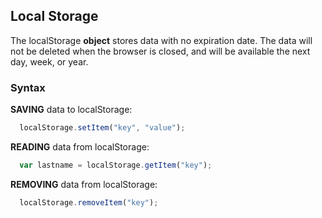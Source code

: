 ## Local Storage

The localStorage **object** stores data with no expiration date. The data will not be deleted when the browser is closed, and will be available the next day, week, or year.

### Syntax

**SAVING** data to localStorage:
```javaScript
  localStorage.setItem("key", "value");
```

**READING** data from localStorage:
```javaScript
  var lastname = localStorage.getItem("key");
```

**REMOVING** data from localStorage:
```javaScript
  localStorage.removeItem("key");
```
